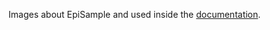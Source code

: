 Images about EpiSample and used inside the [documentation](https://github.com/maxramirez84/EpiSample/wiki).

